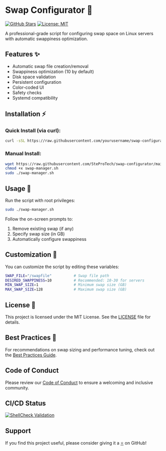 # Swap Configurator 🔄

[![GitHub Stars](https://img.shields.io/github/stars/SteProTech/swap-configurator?style=for-the-badge)](https://github.com/SteProTech/swap-configurator/stargazers)
[![License: MIT](https://img.shields.io/badge/License-MIT-yellow.svg?style=for-the-badge)](https://opensource.org/licenses/MIT)

A professional-grade script for configuring swap space on Linux servers with automatic swappiness optimization.

## Features ✨
- Automatic swap file creation/removal
- Swappiness optimization (10 by default)
- Disk space validation
- Persistent configuration
- Color-coded UI
- Safety checks
- Systemd compatibility

## Installation ⚡

### Quick Install (via curl):
```bash
curl -sSL https://raw.githubusercontent.com/yourusername/swap-configurator/main/src/swap-manager.sh | sudo bash
```

### Manual Install:
```bash
wget https://raw.githubusercontent.com/SteProTech/swap-configurator/main/src/swap-manager.sh
chmod +x swap-manager.sh
sudo ./swap-manager.sh
```

## Usage 🚀
Run the script with root privileges:
```bash
sudo ./swap-manager.sh
```

Follow the on-screen prompts to:
1. Remove existing swap (if any)
2. Specify swap size (in GB)
3. Automatically configure swappiness

## Customization 🔧
You can customize the script by editing these variables:
```bash
SWAP_FILE="/swapfile"          # Swap file path
DESIRED_SWAPPINESS=10          # Recommended: 10-30 for servers
MIN_SWAP_SIZE=1                # Minimum swap size (GB)
MAX_SWAP_SIZE=128              # Maximum swap size (GB)
```

## License 📄
This project is licensed under the MIT License. See the [LICENSE](LICENSE) file for details.

## Best Practices 📘
For recommendations on swap sizing and performance tuning, check out the [Best Practices Guide](docs/BEST-PRACTICES.md).

## Code of Conduct
Please review our [Code of Conduct](CODE_OF_CONDUCT.md) to ensure a welcoming and inclusive community.

## CI/CD Status
[![ShellCheck Validation](https://github.com/SteProTech/swap-configurator/actions/workflows/shellcheck.yml/badge.svg)](https://github.com/SteProTech/swap-configurator/actions/workflows/shellcheck.yml)

## Support
If you find this project useful, please consider giving it a [⭐](https://github.com/SteProTech/swap-configurator) on GitHub!
